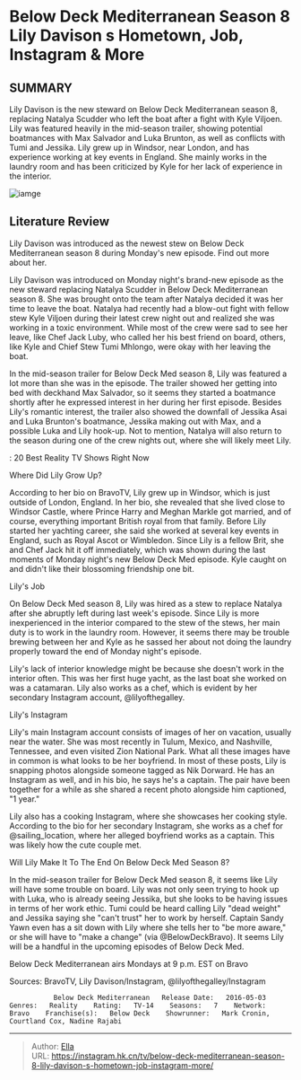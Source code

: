 # Below Deck Mediterranean Season 8 Lily Davison s Hometown, Job, Instagram &amp; More


## SUMMARY 



  Lily Davison is the new steward on Below Deck Mediterranean season 8, replacing Natalya Scudder who left the boat after a fight with Kyle Viljoen.   Lily was featured heavily in the mid-season trailer, showing potential boatmances with Max Salvador and Luka Brunton, as well as conflicts with Tumi and Jessika.   Lily grew up in Windsor, near London, and has experience working at key events in England. She mainly works in the laundry room and has been criticized by Kyle for her lack of experience in the interior.  

![iamge](https://static1.srcdn.com/wordpress/wp-content/uploads/2023/11/below-deck-mediterranean-season-8_-lily-davison-s-hometown-job-instagram-more.jpg)

## Literature Review
Lily Davison was introduced as the newest stew on Below Deck Mediterranean season 8 during Monday&#39;s new episode. Find out more about her. 




Lily Davison was introduced on Monday night&#39;s brand-new episode as the new steward replacing Natalya Scudder in Below Deck Mediterranean season 8. She was brought onto the team after Natalya decided it was her time to leave the boat. Natalya had recently had a blow-out fight with fellow stew Kyle Viljoen during their latest crew night out and realized she was working in a toxic environment. While most of the crew were sad to see her leave, like Chef Jack Luby, who called her his best friend on board, others, like Kyle and Chief Stew Tumi Mhlongo, were okay with her leaving the boat.




In the mid-season trailer for Below Deck Med season 8, Lily was featured a lot more than she was in the episode. The trailer showed her getting into bed with deckhand Max Salvador, so it seems they started a boatmance shortly after he expressed interest in her during her first episode. Besides Lily&#39;s romantic interest, the trailer also showed the downfall of Jessika Asai and Luka Brunton&#39;s boatmance, Jessika making out with Max, and a possible Luka and Lily hook-up. Not to mention, Natalya will also return to the season during one of the crew nights out, where she will likely meet Lily.

 : 20 Best Reality TV Shows Right Now


 Where Did Lily Grow Up? 

 

According to her bio on BravoTV, Lily grew up in Windsor, which is just outside of London, England. In her bio, she revealed that she lived close to Windsor Castle, where Prince Harry and Meghan Markle got married, and of course, everything important British royal from that family. Before Lily started her yachting career, she said she worked at several key events in England, such as Royal Ascot or Wimbledon. Since Lily is a fellow Brit, she and Chef Jack hit it off immediately, which was shown during the last moments of Monday night&#39;s new Below Deck Med episode. Kyle caught on and didn&#39;t like their blossoming friendship one bit.






 Lily&#39;s Job 
          

On Below Deck Med season 8, Lily was hired as a stew to replace Natalya after she abruptly left during last week&#39;s episode. Since Lily is more inexperienced in the interior compared to the stew of the stews, her main duty is to work in the laundry room. However, it seems there may be trouble brewing between her and Kyle as he sassed her about not doing the laundry properly toward the end of Monday night&#39;s episode.

Lily&#39;s lack of interior knowledge might be because she doesn&#39;t work in the interior often. This was her first huge yacht, as the last boat she worked on was a catamaran. Lily also works as a chef, which is evident by her secondary Instagram account, @lilyofthegalley.



 Lily&#39;s Instagram 

 




Lily&#39;s main Instagram account consists of images of her on vacation, usually near the water. She was most recently in Tulum, Mexico, and Nashville, Tennessee, and even visited Zion National Park. What all these images have in common is what looks to be her boyfriend. In most of these posts, Lily is snapping photos alongside someone tagged as Nik Dorward. He has an Instagram as well, and in his bio, he says he&#39;s a captain. The pair have been together for a while as she shared a recent photo alongside him captioned, &#34;1 year.&#34;

Lily also has a cooking Instagram, where she showcases her cooking style. According to the bio for her secondary Instagram, she works as a chef for @sailing_location, where her alleged boyfriend works as a captain. This was likely how the cute couple met.



 Will Lily Make It To The End On Below Deck Med Season 8? 
         




In the mid-season trailer for Below Deck Med season 8, it seems like Lily will have some trouble on board. Lily was not only seen trying to hook up with Luka, who is already seeing Jessika, but she looks to be having issues in terms of her work ethic. Tumi could be heard calling Lily &#34;dead weight&#34; and Jessika saying she &#34;can&#39;t trust&#34; her to work by herself. Captain Sandy Yawn even has a sit down with Lily where she tells her to &#34;be more aware,&#34; or she will have to &#34;make a change&#34; (via @BelowDeckBravo). It seems Lily will be a handful in the upcoming episodes of Below Deck Med.



Below Deck Mediterranean airs Mondays at 9 p.m. EST on Bravo




Sources: BravoTV, Lily Davison/Instagram, @lilyofthegalley/Instagram

               Below Deck Mediterranean   Release Date:   2016-05-03    Genres:   Reality    Rating:   TV-14    Seasons:   7    Network:   Bravo    Franchise(s):   Below Deck    Showrunner:   Mark Cronin, Courtland Cox, Nadine Rajabi      

---

> Author: [Ella](https://instagram.hk.cn/)  
> URL: https://instagram.hk.cn/tv/below-deck-mediterranean-season-8-lily-davison-s-hometown-job-instagram-more/  

